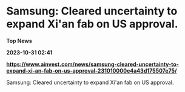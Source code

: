 # Samsung: Cleared uncertainty to expand Xi'an fab on US approval.
**Top News**

**2023-10-31 02:41**

**https://www.ainvest.com/news/samsung-cleared-uncertainty-to-expand-xi-an-fab-on-us-approval-231010000e4a43d175507e75/**

Samsung: Cleared uncertainty to expand Xi'an fab on US approval.